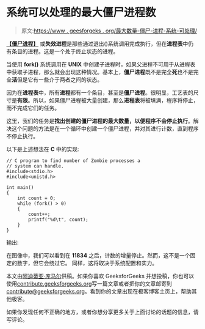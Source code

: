 # 系统可以处理的最大僵尸进程数

> 原文:[https://www . geesforgeks . org/最大数量-僵尸-进程-系统-可处理/](https://www.geeksforgeeks.org/maximum-number-zombie-process-system-can-handle/)

**[【僵尸进程】](https://www.geeksforgeeks.org/zombie-and-orphan-processes-in-c/)** 或**失效进程**是那些通过退出()系统调用完成执行，但在**进程表**中仍有条目的进程。这是一个处于终止状态的进程。

当使用 **fork()** 系统调用在 **UNIX** 中创建子进程时，如果父进程不可用于从进程表中获取子进程，那么就会出现这种情况。基本上，**僵尸进程**既不是完全**死**也不是完全**活**但是它有一些介于两者之间的状态。

因为在**进程表**中，所有**进程**都有一个条目，甚至是**僵尸进程**。很明显，工艺表的尺寸是**有限**。所以，如果僵尸进程被大量创建，那么**进程表**将被填满，程序将停止，而不完成它们的任务。

这里，我们的任务是**找出创建的僵尸进程的最大数量，以便程序不会停止执行**。解决这个问题的方法是在一个循环中创建一个僵尸进程，并对其进行计数，直到程序不停止执行。

以下是上述想法在 **C** 中的实现:

```
// C program to find number of Zombie processes a 
// system can handle.
#include<stdio.h>
#include<unistd.h>

int main()
{
    int count = 0;
    while (fork() > 0)
    {
        count++;
        printf("%d\t", count);
    }
}
```

输出:

在图像中，我们可以看到在 **11834** 之后，计数的增量停止。然而，这不是一个固定的数字，但它会绕过它。
同样，这将取决于系统配置和实力。

本文由[阿迪蒂亚·库马尔](https://www.linkedin.com/in/aditya-kumar-837315100/)供稿。如果你喜欢 GeeksforGeeks 并想投稿，你也可以使用[contribute.geeksforgeeks.org](http://contribute.geeksforgeeks.org)写一篇文章或者把你的文章邮寄到 contribute@geeksforgeeks.org。看到你的文章出现在极客博客主页上，帮助其他极客。

如果你发现任何不正确的地方，或者你想分享更多关于上面讨论的话题的信息，请写评论。